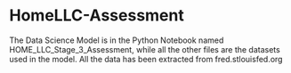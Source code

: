 # HomeLLC-Assessment

The Data Science Model is in the Python Notebook named HOME_LLC_Stage_3_Assessment, while all the other files are the datasets used in the model. All the data has been extracted from fred.stlouisfed.org
